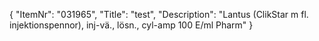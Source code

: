 {
  "ItemNr": "031965",
  "Title": "test",
  "Description": "Lantus (ClikStar m fl. injektionspennor), inj-vä., lösn., cyl-amp 100 E/ml Pharm"
}